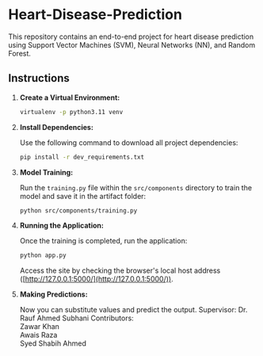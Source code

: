 
# Heart-Disease-Prediction

This repository contains an end-to-end project for heart disease prediction using Support Vector Machines (SVM), Neural Networks (NN), and Random Forest.

## Instructions

1. **Create a Virtual Environment:**

   ```bash
   virtualenv -p python3.11 venv
   ```

2. **Install Dependencies:**

   Use the following command to download all project dependencies:

   ```bash
   pip install -r dev_requirements.txt
   ```

3. **Model Training:**

   Run the `training.py` file within the `src/components` directory to train the model and save it in the artifact folder:

   ```bash
   python src/components/training.py
   ```

4. **Running the Application:**

   Once the training is completed, run the application:

   ```bash
   python app.py
   ```

   Access the site by checking the browser's local host address ([http://127.0.0.1:5000/](http://127.0.0.1:5000/)).

5. **Making Predictions:**

   Now you can substitute values and predict the output.
Supervisor:  Dr. Rauf Ahmed Subhani
Contributors: 
           <br>Zawar Khan <br>
               Awais Raza <br>
               Syed Shabih Ahmed <br>
